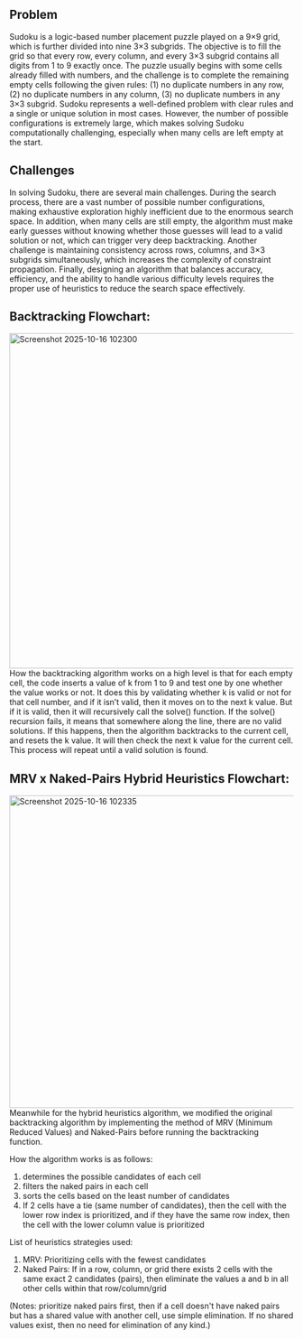 ## Problem
Sudoku is a logic-based number placement puzzle played on a 9×9 grid, which is further
divided into nine 3×3 subgrids. The objective is to fill the grid so that every row, every column,
and every 3×3 subgrid contains all digits from 1 to 9 exactly once.
The puzzle usually begins with some cells already filled with numbers, and the challenge is to
complete the remaining empty cells following the given rules: (1) no duplicate numbers in any
row, (2) no duplicate numbers in any column, (3) no duplicate numbers in any 3×3 subgrid.
Sudoku represents a well-defined problem with clear rules and a single or unique solution in
most cases. However, the number of possible configurations is extremely large, which makes
solving Sudoku computationally challenging, especially when many cells are left empty at the
start.

## Challenges
In solving Sudoku, there are several main challenges. During the search process, there are
a vast number of possible number configurations, making exhaustive exploration highly
inefficient due to the enormous search space. In addition, when many cells are still empty, the
algorithm must make early guesses without knowing whether those guesses will lead to a valid
solution or not, which can trigger very deep backtracking. Another challenge is maintaining
consistency across rows, columns, and 3×3 subgrids simultaneously, which increases the
complexity of constraint propagation. Finally, designing an algorithm that balances accuracy,
efficiency, and the ability to handle various difficulty levels requires the proper use of heuristics
to reduce the search space effectively.

## Backtracking Flowchart:
<img width="1242" height="594" alt="Screenshot 2025-10-16 102300" src="https://github.com/user-attachments/assets/f5383f8c-4919-4265-87f5-e8a68d496706" />
How the backtracking algorithm works on a high level is that for each empty cell, the code inserts a value
of k from 1 to 9 and test one by one whether the value works or not. It does this by validating whether k is
valid or not for that cell number, and if it isn’t valid, then it moves on to the next k value. But if it is valid,
then it will recursively call the solve() function. If the solve() recursion fails, it means that somewhere
along the line, there are no valid solutions. If this happens, then the algorithm backtracks to the current
cell, and resets the k value. It will then check the next k value for the current cell. This process will repeat
until a valid solution is found.

## MRV x Naked-Pairs Hybrid Heuristics Flowchart:
<img width="1594" height="554" alt="Screenshot 2025-10-16 102335" src="https://github.com/user-attachments/assets/ae7e9136-3e7e-4769-9bcd-5ab8b55ce27a" />
Meanwhile for the hybrid heuristics algorithm, we modified the original backtracking algorithm by
implementing the method of MRV (Minimum Reduced Values) and Naked-Pairs before running the
backtracking function. <br>

How the algorithm works is as follows:
1. determines the possible candidates of each cell
2. filters the naked pairs in each cell
3. sorts the cells based on the least number of candidates
4. If 2 cells have a tie (same number of candidates), then the cell with the lower row index is
prioritized, and if they have the same row index, then the cell with the lower column value is
prioritized

List of heuristics strategies used:
1. MRV: Prioritizing cells with the fewest candidates
2. Naked Pairs: If in a row, column, or grid there exists 2 cells with the same exact 2 candidates
(pairs), then eliminate the values a and b in all other cells within that row/column/grid

(Notes: prioritize naked pairs first, then if a cell doesn't have naked pairs but has a shared value with
another cell, use simple elimination. If no shared values exist, then no need for elimination of any kind.)






